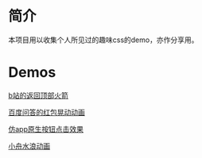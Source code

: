 # 简介
本项目用以收集个人所见过的趣味css的demo，亦作分享用。

# Demos
[b站的返回顶部火箭](https://kofzx.github.io/interesting_css/examples/rocket_fly/)

[百度问答的红包晃动动画](https://kofzx.github.io/interesting_css/examples/shaking_redpacket/)

[仿app原生按钮点击效果](https://kofzx.github.io/interesting_css/examples/ripple/)

[小舟水浪动画](https://kofzx.github.io/interesting_css/examples/boat_animation/)